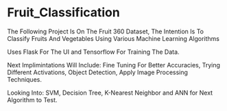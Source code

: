 # Fruit_Classification
The Following Project Is On The Fruit 360 Dataset, The Intention Is To Classify Fruits And Vegetables Using Various Machine Learning Algorithms

Uses Flask For The UI and Tensorflow For Training The Data.

Next Implimintations Will Include:
  Fine Tuning For Better Accuracies,
  Trying Different Activations,
  Object Detection,
  Apply Image Processing Techniques.

Looking Into: SVM, Decision Tree, K-Nearest Neighbor and ANN for Next Algorithm to Test.
